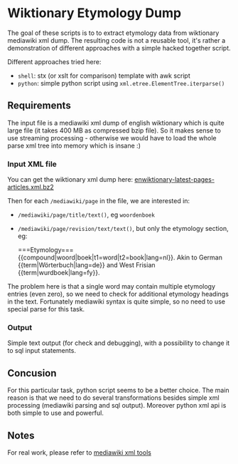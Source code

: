 # Wiktionary Etymology Dump

The goal of these scripts is to to extract etymology data from wiktionary
mediawiki xml dump. The resulting code is not a reusable tool, it's rather
a demonstration of different approaches with a simple hacked together script.

Different approaches tried here:

 * `shell`: stx (or xslt for comparison) template with awk script
 * `python`: simple python script using `xml.etree.ElementTree.iterparse()`

## Requirements

The input file is a mediawiki xml dump of english wiktionary which is quite
large file (it takes 400 MB as compressed bzip file). So it makes sense to use
streaming processing - otherwise we would have to load the whole parse xml tree
into memory which is insane :)

### Input XML file

You can get the wiktionary xml dump here:
[enwiktionary-latest-pages-articles.xml.bz2](http://dumps.wikimedia.org/enwiktionary/latest/enwiktionary-latest-pages-articles.xml.bz2)

Then for each `/mediawiki/page` in the file, we are interested in:

 * `/mediawiki/page/title/text()`, eg `woordenboek`
 * `/mediawiki/page/revision/text/text()`, but only the etymology section, eg:

    ===Etymology===
    {{compound|woord|boek|t1=word|t2=book|lang=nl}}. Akin to German {{term|Wörterbuch|lang=de}} and West Frisian {{term|wurdboek|lang=fy}}.

The problem here is that a single word may contain multiple etymology entries
(even zero), so we need to check for additional etymology headings in the text.
Fortunately mediawiki syntax is quite simple, so no need to use special parse
for this task.

### Output

Simple text output (for check and debugging), with a possibility to change it
to sql input statements.

## Concusion

For this particular task, python script seems to be a better choice. The main
reason is that we need to do several transformations besides simple xml
processing (mediawiki parsing and sql output). Moreover python xml api is both
simple to use and powerful.

## Notes

For real work, please refer to
[mediawiki xml tools](https://meta.wikimedia.org/wiki/Data_dumps/Tools_for_importing)
